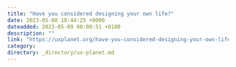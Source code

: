 ```yaml
---
title: "Have you considered designing your own life?"
date: 2023-05-08 18:44:25 +0000
dateadded: 2023-05-09 00:00:51 +0100
description: ""
link: "https://uxplanet.org/have-you-considered-designing-your-own-life-8e75001fca2f?source=rss----819cc2aaeee0---4"
category:
directory: _directory/ux-planet.md
---
```

